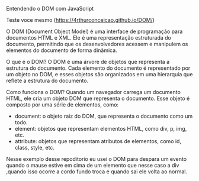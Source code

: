 Entendendo o DOM com JavaScript

Teste voce mesmo (https://4rthurconceicao.github.io/DOM/)

O DOM (Document Object Model) é uma interface de programação para documentos HTML e XML. Ele é uma representação 
estruturada do documento, permitindo que os desenvolvedores 
acessem e manipulem os elementos do documento de forma dinâmica.

O que é o DOM?
O DOM é uma árvore de objetos que representa a estrutura do documento. Cada elemento do documento é representado por 
um objeto no DOM, e esses objetos são organizados em 
uma hierarquia que reflete a estrutura do documento.

Como funciona o DOM?
Quando um navegador carrega um documento HTML, ele cria um objeto DOM que representa o documento. Esse objeto é composto por uma série de elementos, como:

- document: o objeto raiz do DOM, que representa o documento como um todo.
- element: objetos que representam elementos HTML, como div, p, img, etc.
- attribute: objetos que representam atributos de elementos, como id, class, style, etc.


Nesse exemplo desse repoditorio eu usei o DOM para despara um evento quando o mause estive em cima de um elemento que nesse caso a div ,quando isso ocorre a cordo fundo
troca e quando sai ele volta ao normal.
